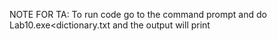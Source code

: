 NOTE FOR TA: To run code go to the command prompt and do Lab10.exe<dictionary.txt and the output will print
